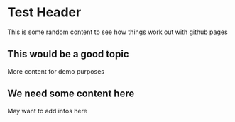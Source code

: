 # Test Header

This is some random content to see how things work out with github pages

## This would be a good topic

More content for demo purposes

## We need some content here

May want to add infos here